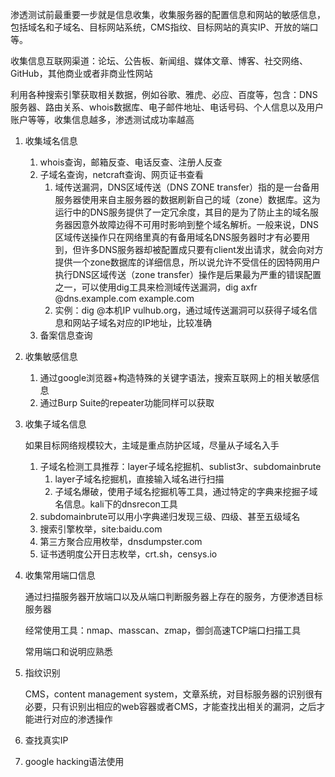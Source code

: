 渗透测试前最重要一步就是信息收集，收集服务器的配置信息和网站的敏感信息，包括域名和子域名、目标网站系统，CMS指纹、目标网站的真实IP、开放的端口等。

收集信息互联网渠道：论坛、公告板、新闻组、媒体文章、博客、社交网络、GitHub，其他商业或者非商业性网站

利用各种搜索引擎获取相关数据，例如谷歌、雅虎、必应、百度等，包含：DNS服务器、路由关系、whois数据库、电子邮件地址、电话号码、个人信息以及用户账户等等，收集信息越多，渗透测试成功率越高

1. 收集域名信息

   1. whois查询，邮箱反查、电话反查、注册人反查
   2. 子域名查询，netcraft查询、网页证书查看
      1. 域传送漏洞，DNS区域传送（DNS ZONE transfer）指的是一台备用服务器使用来自主服务器的数据刷新自己的域（zone）数据库。这为运行中的DNS服务提供了一定冗余度，其目的是为了防止主的域名服务器因意外故障边得不可用时影响到整个域名解析。一般来说，DNS区域传送操作只在网络里真的有备用域名DNS服务器时才有必要用到，但许多DNS服务器却被配置成只要有client发出请求，就会向对方提供一个zone数据库的详细信息，所以说允许不受信任的因特网用户执行DNS区域传送（zone transfer）操作是后果最为严重的错误配置之一，可以使用dig工具来检测域传送漏洞，dig axfr @dns.example.com example.com
      2. 实例：dig @本机IP vulhub.org，通过域传送漏洞可以获得子域名信息和网站子域名对应的IP地址，比较准确
   3. 备案信息查询

2. 收集敏感信息

   1. 通过google浏览器+构造特殊的关键字语法，搜索互联网上的相关敏感信息
   2. 通过Burp Suite的repeater功能同样可以获取

3. 收集子域名信息

   如果目标网络规模较大，主域是重点防护区域，尽量从子域名入手

   1. 子域名检测工具推荐：layer子域名挖掘机、sublist3r、subdomainbrute
      1. layer子域名挖掘机，直接输入域名进行扫描
      1. 子域名爆破，使用子域名挖掘机等工具，通过特定的字典来挖掘子域名信息。kali下的dnsrecon工具
   2. subdomainbrute可以用小字典递归发现三级、四级、甚至五级域名
   3. 搜索引擎枚举，site:baidu.com
   4. 第三方聚合应用枚举，dnsdumpster.com
   5. 证书透明度公开日志枚举，crt.sh，censys.io

4. 收集常用端口信息

   通过扫描服务器开放端口以及从端口判断服务器上存在的服务，方便渗透目标服务器

   经常使用工具：nmap、masscan、zmap，御剑高速TCP端口扫描工具

   常用端口和说明应熟悉

5. 指纹识别

   CMS，content management system，文章系统，对目标服务器的识别很有必要，只有识别出相应的web容器或者CMS，才能查找出相关的漏洞，之后才能进行对应的渗透操作

6. 查找真实IP

6. google hacking语法使用

